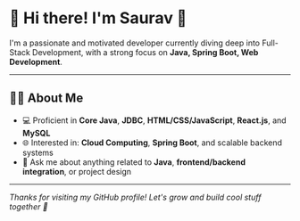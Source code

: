 # 💫 Hi there! I'm Saurav 👋

I'm a passionate and motivated developer currently diving deep into Full-Stack Development, with a strong focus on **Java, Spring Boot, Web Development**.

---

## 👨‍💻 About Me

- 💻 Proficient in **Core Java**, **JDBC**, **HTML/CSS/JavaScript**, **React.js**, and **MySQL**
- 🌐 Interested in: **Cloud Computing**, **Spring Boot**, and scalable backend systems
- 💬 Ask me about anything related to **Java**, **frontend/backend integration**, or project design

---

*Thanks for visiting my GitHub profile! Let's grow and build cool stuff together 🚀*

<!---
saura9/saura9 is a ✨ special ✨ repository because its `README.md` (this file) appears on your GitHub profile.
You can click the Preview link to take a look at your changes.
--->
